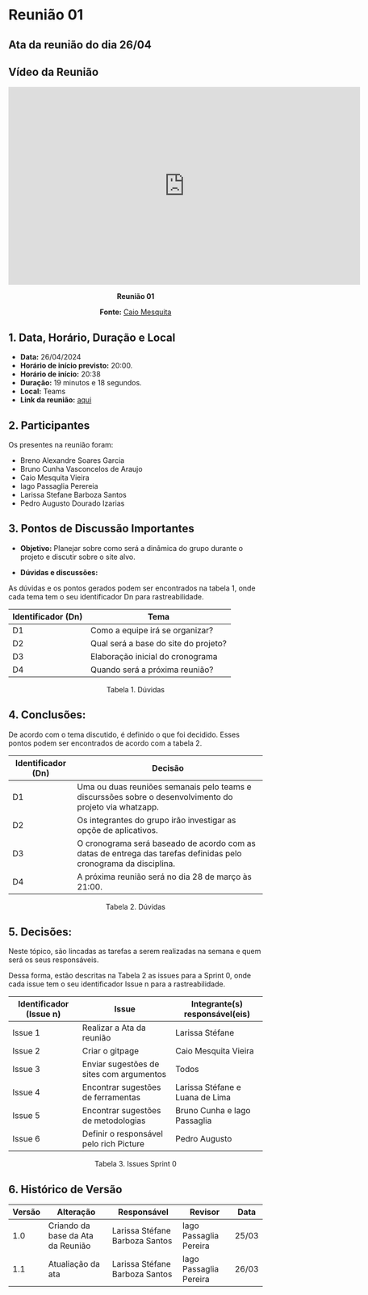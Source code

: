 # Reunião 01

## Ata da reunião do dia 26/04

## Vídeo da Reunião

<center>
<iframe width="697" height="392" src="https://www.youtube.com/embed/fKfjFxpYb0c?list=PL8iuGQf0VOAG6vZcaa15KTLHQfrdyMldr" title="Reunião 01 requisitos g02" frameborder="0" allow="accelerometer; autoplay; clipboard-write; encrypted-media; gyroscope; picture-in-picture; web-share" referrerpolicy="strict-origin-when-cross-origin" allowfullscreen></iframe>

**Reunião 01**

**Fonte:** [Caio Mesquita](https://github.com/Caiomesvie)
</center>

## 1. Data, Horário, Duração e Local

- **Data:** 26/04/2024
- **Horário de início previsto:** 20:00.
- **Horário de início:** 20:38
- **Duração:** 19 minutos e 18 segundos.
- **Local:** Teams 
- **Link da reunião:** [aqui](https://youtu.be/fKfjFxpYb0c?list=PL8iuGQf0VOAG6vZcaa15KTLHQfrdyMldr)

## 2. Participantes

Os presentes na reunião foram:

- Breno Alexandre Soares Garcia
- Bruno Cunha Vasconcelos de Araujo
- Caio Mesquita Vieira
- Iago Passaglia Perereia
- Larissa Stefane Barboza Santos
- Pedro Augusto Dourado Izarias

## 3. Pontos de Discussão Importantes

- **Objetivo:** Planejar sobre como será a dinâmica do grupo durante o projeto e discutir sobre o site alvo.

- **Dúvidas e discussões:**

As dúvidas e os pontos gerados podem ser encontrados na tabela 1, onde cada tema tem o seu identificador Dn para rastreabilidade.

| Identificador (Dn) | Tema |
| - | - |
| D1 | Como a equipe irá se organizar? | 
| D2 | Qual será a base do site do projeto? |
| D3 | Elaboração inicial do cronograma |
| D4 | Quando será a próxima reunião? |

<p align="center"> Tabela 1. Dúvidas </p>

## 4. Conclusões: 

De acordo com o tema discutido, é definido o que foi decidido. Esses pontos podem ser encontrados de acordo com a tabela 2.

| Identificador (Dn) | Decisão |
| - | - |
| D1 | Uma ou duas reuniões semanais pelo teams e discurssões sobre o desenvolvimento do projeto via whatzapp.| 
| D2 | Os integrantes do grupo irão investigar as opçõe de aplicativos. |
| D3 | O cronograma será baseado de acordo com as datas de entrega das tarefas definidas pelo cronograma da disciplina.  |
| D4 | A próxima reunião será no dia 28 de março às 21:00. |
<p align="center"> Tabela 2. Dúvidas </p>

## 5. Decisões:

Neste tópico, são lincadas as tarefas a serem realizadas na semana e quem será os seus responsáveis.

Dessa forma, estão descritas na Tabela 2 as issues para a Sprint 0, onde cada issue tem o seu identificador Issue n para a rastreabilidade.

| Identificador (Issue n) | Issue | Integrante(s) responsável(eis) |
| - | - | - |
| Issue 1 | Realizar a Ata da reunião  | Larissa Stéfane |
| Issue 2 | Criar o gitpage | Caio Mesquita Vieira | 
| Issue 3 | Enviar sugestões de sites com argumentos | Todos |
| Issue 4 | Encontrar sugestões de ferramentas | Larissa Stéfane e Luana de Lima |
| Issue 5 | Encontrar sugestões de metodologias | Bruno Cunha e Iago Passaglia |
| Issue 6 | Definir o responsável pelo rich Picture | Pedro Augusto|

<p align="center"> Tabela 3. Issues Sprint 0 </p>

## 6. Histórico de Versão

| Versão | Alteração | Responsável | Revisor | Data |
| - | - | - | - | - |
| 1.0 | Criando da base da Ata da Reunião | Larissa Stéfane Barboza Santos | Iago Passaglia Pereira | 25/03 |
| 1.1 | Atualiação da ata | Larissa Stéfane Barboza Santos |Iago Passaglia Pereira | 26/03 |

